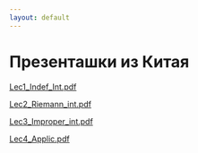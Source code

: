 ```yaml
---
layout: default
---
```

# Презенташки из Китая

[Lec1_Indef_Int.pdf](Lec1__Indef_Int.pdf)

[Lec2_Riemann_int.pdf](Lec2_Riemann_int.pdf)

[Lec3_Improper_int.pdf](Lec3_Improper_int.pdf)

[Lec4_Applic.pdf](Lec4_Applic.pdf)